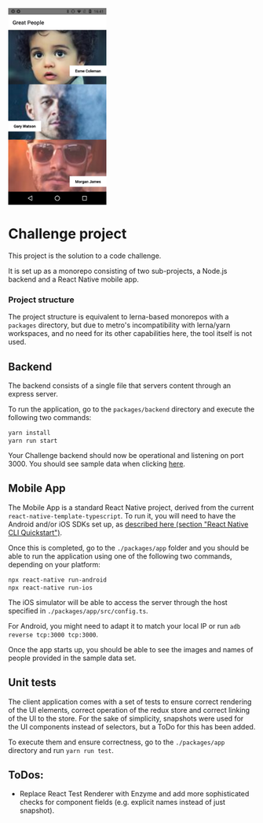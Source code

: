 <img src="docs/images/screenshot.png" width="200">

# Challenge project

This project is the solution to a code challenge.

It is set up as a monorepo consisting of two sub-projects, a Node.js backend and a React Native mobile app.

### Project structure

The project structure is equivalent to lerna-based monorepos with a `packages` directory, but due to metro's incompatibility with lerna/yarn workspaces, and no need for its other capabilities here, the tool itself is not used.

## Backend

The backend consists of a single file that servers content through an express server.

To run the application, go to the `packages/backend` directory and execute the following two commands:

```
yarn install
yarn run start
```

Your Challenge backend should now be operational and listening on port 3000. You should see sample data when clicking [here](http://localhost:3000).

## Mobile App

The Mobile App is a standard React Native project, derived from the current `react-native-template-typescript`. To run it, you will need to have the Android and/or iOS SDKs set up, as [described here (section "React Native CLI Quickstart")](https://reactnative.dev/docs/environment-setup).

Once this is completed, go to the `./packages/app` folder and you should be able to run the application using one of the following two commands, depending on your platform:

```
npx react-native run-android
npx react-native run-ios
```

The iOS simulator will be able to access the server through the host specified in `./packages/app/src/config.ts`. 

For Android, you might need to adapt it to match your local IP or run `adb reverse tcp:3000 tcp:3000`.

Once the app starts up, you should be able to see the images and names of people provided in the sample data set.

## Unit tests

The client application comes with a set of tests to ensure correct rendering of the UI elements, correct operation of the redux store and correct linking of the UI to the store. For the sake of simplicity, snapshots were used for the UI components instead of selectors, but a ToDo for this has been added.

To execute them and ensure correctness, go to the `./packages/app` directory and run `yarn run test`. 

## ToDos:

* Replace React Test Renderer with Enzyme and add more sophisticated checks for component fields (e.g. explicit names instead of just snapshot).
